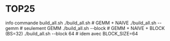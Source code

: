 # TOP25
info commande build_all.sh
./build_all.sh                # GEMM + NAIVE
./build_all.sh --gemm         # seulement GEMM
./build_all.sh --block        # GEMM + NAIVE + BLOCK (BS=32)
./build_all.sh --block 64     # idem avec BLOCK_SIZE=64